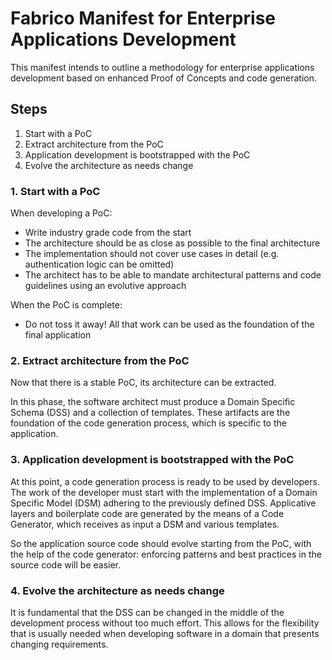 # Fabrico Manifest for Enterprise Applications Development

This manifest intends to outline a methodology for enterprise applications development based on enhanced Proof of Concepts and code generation.

## Steps

1. Start with a PoC
2. Extract architecture from the PoC
3. Application development is bootstrapped with the PoC
4. Evolve the architecture as needs change

### 1. Start with a PoC

When developing a PoC:

- Write industry grade code from the start
- The architecture should be as close as possible to the final architecture
- The implementation should not cover use cases in detail (e.g. authentication logic can be omitted)
- The architect has to be able to mandate architectural patterns and code guidelines using an evolutive approach

When the PoC is complete:

- Do not toss it away! All that work can be used as the foundation of the final application

### 2. Extract architecture from the PoC

Now that there is a stable PoC, its architecture can be extracted.

In this phase, the software architect must produce a Domain Specific Schema (DSS) and a collection of templates. These artifacts are the foundation of the code generation process, which is specific to the application.

### 3. Application development is bootstrapped with the PoC

At this point, a code generation process is ready to be used by developers.
The work of the developer must start with the implementation of a Domain Specific Model (DSM) adhering to the previously defined DSS.
Applicative layers and boilerplate code are generated by the means of a Code Generator, which receives as input a DSM and various templates.

So the application source code should evolve starting from the PoC, with the help of the code generator: enforcing patterns and best practices in the source code will be easier.

### 4. Evolve the architecture as needs change

It is fundamental that the DSS can be changed in the middle of the development process without too much effort. This allows for the flexibility that is usually needed when developing software in a domain that presents changing requirements.
